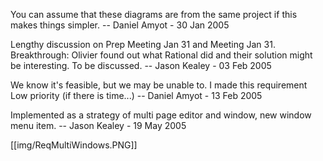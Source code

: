 You can assume that these diagrams are from the same project if this makes things simpler. -- Daniel Amyot - 30 Jan 2005

Lengthy discussion on Prep Meeting Jan 31 and Meeting Jan 31. Breakthrough: Olivier found out what Rational did and their solution might be interesting. To be discussed. -- Jason Kealey - 03 Feb 2005

We know it's feasible, but we may be unable to. I made this requirement Low priority (if there is time...) -- Daniel Amyot - 13 Feb 2005

Implemented as a strategy of multi page editor and window, new window menu item. -- Jason Kealey - 19 May 2005 

[[img/ReqMultiWindows.PNG]]